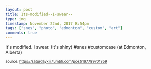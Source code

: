 ```yaml
---
layout: post
title: Its-modified--I-swear--
type: img
timestamp: November 22nd, 2017 8:54pm
tags: ["snes", "photo", "edmonton", "custom", "art"]
comments: true
---
```

<a href="https://www.instagram.com/p/Bb0siLFHdU1/ "></a>

It's modified.  I swear.  (It's shiny) #snes #customcase  (at Edmonton, Alberta)
 
  
<small>source: https://saturdayxiii.tumblr.com/post/167789701359</small>